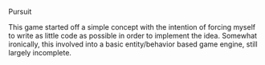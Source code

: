 Pursuit

This game started off a simple concept with the intention of forcing myself to write as little code as possible in order to implement the idea. Somewhat ironically, this involved into a basic entity/behavior based game engine, still largely incomplete.